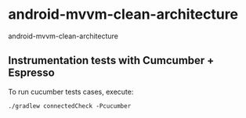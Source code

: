 # android-mvvm-clean-architecture
android-mvvm-clean-architecture

## Instrumentation tests with Cumcumber + Espresso
To run cucumber tests cases, execute:

```
./gradlew connectedCheck -Pcucumber
```
